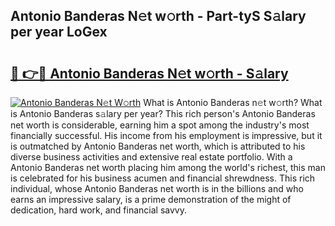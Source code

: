 ## Antonio Banderas N𝚎t w𝚘rth - Part-tyS S𝚊lary per year LoGex

# <h2><a href="http://gc1h20f.nevu.top/?p=Antonio+Banderas">🔗 👉🔴 Antonio Banderas N𝚎t w𝚘rth - S𝚊lary</a></h2>

[![Antonio Banderas N𝚎t W𝚘rth](https://i.imgur.com/Oavwk0R.jpeg)](http://gc1h20f.nevu.top/?p=Antonio+Banderas)
What is Antonio Banderas n𝚎t w𝚘rth? What is Antonio Banderas s𝚊lary per year?
This rich person's Antonio Banderas net worth is considerable, earning him a spot among the industry's most financially successful. His income from his employment is impressive, but it is outmatched by Antonio Banderas net worth, which is attributed to his diverse business activities and extensive real estate portfolio. With a Antonio Banderas net worth placing him among the world's richest, this man is celebrated for his business acumen and financial shrewdness. This rich individual, whose Antonio Banderas net worth is in the billions and who earns an impressive salary, is a prime demonstration of the might of dedication, hard work, and financial savvy.
